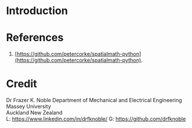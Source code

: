 # **Introduction**


# **References**

1. [https://github.com/petercorke/spatialmath-python](https://github.com/petercorke/spatialmath-python).

# **Credit**

Dr Frazer K. Noble
Department of Mechanical and Electrical Engineering  
Massey University  
Auckland
New Zealand  
L: https://www.linkedin.com/in/drfknoble/
G: https://github.com/drfknoble
